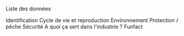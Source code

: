 Liste des données

Identification
Cycle de vie et reproduction
Environnement
Protection / pêche
Sécurité
A quoi ça sert dans l'industrie ?
Funfact

